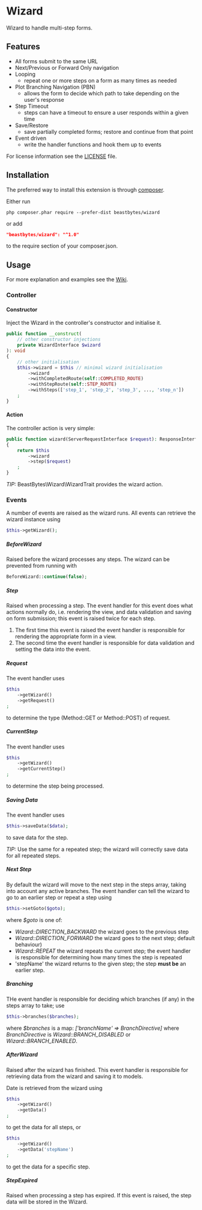 # Wizard
Wizard to handle multi-step forms.

## Features

- All forms submit to the same URL
- Next/Previous or Forward Only navigation
- Looping
  - repeat one or more steps on a form as many times as needed
- Plot Branching Navigation (PBN)
  - allows the form to decide which path to take depending on the user's response
- Step Timeout
  - steps can have a timeout to ensure a user responds within a given time
- Save/Restore
  - save partially completed forms; restore and continue from that point
- Event driven
  - write the handler functions and hook them up to events

For license information see the [LICENSE](LICENSE.md) file.

## Installation

The preferred way to install this extension is through [composer](https://getcomposer.org/download/).

Either run
```
php composer.phar require --prefer-dist beastbytes/wizard
```
or add
```json
"beastbytes/wizard": "^1.0"
```
to the require section of your composer.json.

## Usage
For more explanation and examples see the [Wiki](https://github.com/beastbytes/wizard/wiki).
### Controller
#### Constructor
Inject the Wizard in the controller's constructor and initialise it.

```php
public function __construct(
    // other constructor injections
    private WizardInterface $wizard
): void
{
    // other initialisation
    $this->wizard = $this // minimal wizard initialisation
        ->wizard
        ->withCompletedRoute(self::COMPLETED_ROUTE)
        ->withStepRoute(self::STEP_ROUTE)
        ->withSteps(['step_1', 'step_2', 'step_3', ..., 'step_n'])
    ;
}
```

#### Action
The controller action is very simple:
```php
public function wizard(ServerRequestInterface $request): ResponseInterface
{
    return $this
        ->wizard
        ->step($request)
    ;
}
```
_TIP:_ BeastBytes\Wizard\WizardTrait provides the wizard action.

### Events
A number of events are raised as the wizard runs. All events can retrieve the wizard instance using
```php
$this->getWizard();
```

##### BeforeWizard
Raised before the wizard processes any steps. The wizard can be prevented from running with 
```php
BeforeWizard::continue(false);
```

##### Step
Raised when processing a step. The event handler for this event does what actions normally do, i.e. rendering the view, and data validation and saving on form submission; this event is raised twice for each step.

  1. The first time this event is raised the event handler is responsible for rendering the appropriate form in a view.
  2. The second time the event handler is responsible for data validation and setting the data into the event.

##### Request
The event handler uses
```php
$this
    ->getWizard()
    ->getRequest()
;
```
to determine the type (Method::GET or Method::POST) of request.

##### CurrentStep
The event handler uses
```php
$this
    ->getWizard()
    ->getCurrentStep()
;
```
to determine the step being processed.

##### Saving Data
The event handler uses
```php
$this->saveData($data);
```
to save data for the step.

_TIP:_ Use the same for a repeated step; the wizard will correctly save data for all repeated steps.

##### Next Step
By default the wizard will move to the next step in the steps array, taking into account any active branches. The event handler can tell the wizard to go to an earlier step or repeat a step using
```php
$this->setGoto($goto);
```
where _$goto_ is one of:
* _Wizard::DIRECTION_BACKWARD_ the wizard goes to the previous step
* _Wizard::DIRECTION_FORWARD_ the wizard goes to the next step; default behaviour)
* _Wizard::REPEAT_ the wizard repeats the current step; the event handler is responsible for determining how many times the step is repeated
* 'stepName' the wizard returns to the given step; the step **must be** an earlier step.

##### Branching
THe event handler is responsible for deciding which branches (if any) in the steps array to take; use
```php
$this->branches($branches);
```
where _$branches_ is a map: _['branchName' => BranchDirective]_ where _BranchDirective_ is _Wizard::BRANCH_DISABLED_ or _Wizard::BRANCH_ENABLED_.

##### AfterWizard
Raised after the wizard has finished. This event handler is responsible for retrieving data from the wizard and saving it to models.

Date is retrieved from the wizard using
```php
$this
    ->getWizard()
    ->getData()
;
```
to get the data for all steps, or
```php
$this
    ->getWizard()
    ->getData('stepName')
;
```
to get the data for a specific step.

##### StepExpired
Raised when processing a step has expired. If this event is raised, the step data will be stored in the Wizard.
